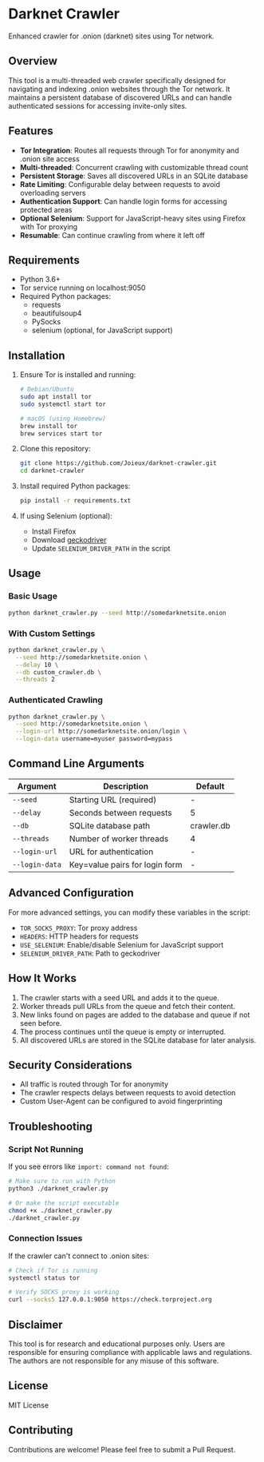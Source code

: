 # Darknet Crawler

Enhanced crawler for .onion (darknet) sites using Tor network.

## Overview

This tool is a multi-threaded web crawler specifically designed for navigating and indexing .onion websites through the Tor network. It maintains a persistent database of discovered URLs and can handle authenticated sessions for accessing invite-only sites.

## Features

- **Tor Integration**: Routes all requests through Tor for anonymity and .onion site access
- **Multi-threaded**: Concurrent crawling with customizable thread count
- **Persistent Storage**: Saves all discovered URLs in an SQLite database
- **Rate Limiting**: Configurable delay between requests to avoid overloading servers
- **Authentication Support**: Can handle login forms for accessing protected areas
- **Optional Selenium**: Support for JavaScript-heavy sites using Firefox with Tor proxying
- **Resumable**: Can continue crawling from where it left off

## Requirements

- Python 3.6+
- Tor service running on localhost:9050
- Required Python packages:
  - requests
  - beautifulsoup4
  - PySocks
  - selenium (optional, for JavaScript support)

## Installation

1. Ensure Tor is installed and running:
   ```bash
   # Debian/Ubuntu
   sudo apt install tor
   sudo systemctl start tor
   
   # macOS (using Homebrew)
   brew install tor
   brew services start tor
   ```

2. Clone this repository:
   ```bash
   git clone https://github.com/Joieux/darknet-crawler.git
   cd darknet-crawler
   ```

3. Install required Python packages:
   ```bash
   pip install -r requirements.txt
   ```

4. If using Selenium (optional):
   - Install Firefox
   - Download [geckodriver](https://github.com/mozilla/geckodriver/releases)
   - Update `SELENIUM_DRIVER_PATH` in the script

## Usage

### Basic Usage

```bash
python darknet_crawler.py --seed http://somedarknetsite.onion
```

### With Custom Settings

```bash
python darknet_crawler.py \
  --seed http://somedarknetsite.onion \
  --delay 10 \
  --db custom_crawler.db \
  --threads 2
```

### Authenticated Crawling

```bash
python darknet_crawler.py \
  --seed http://somedarknetsite.onion \
  --login-url http://somedarknetsite.onion/login \
  --login-data username=myuser password=mypass
```

## Command Line Arguments

| Argument | Description | Default |
|----------|-------------|---------|
| `--seed` | Starting URL (required) | - |
| `--delay` | Seconds between requests | 5 |
| `--db` | SQLite database path | crawler.db |
| `--threads` | Number of worker threads | 4 |
| `--login-url` | URL for authentication | - |
| `--login-data` | Key=value pairs for login form | - |

## Advanced Configuration

For more advanced settings, you can modify these variables in the script:

- `TOR_SOCKS_PROXY`: Tor proxy address
- `HEADERS`: HTTP headers for requests
- `USE_SELENIUM`: Enable/disable Selenium for JavaScript support
- `SELENIUM_DRIVER_PATH`: Path to geckodriver

## How It Works

1. The crawler starts with a seed URL and adds it to the queue.
2. Worker threads pull URLs from the queue and fetch their content.
3. New links found on pages are added to the database and queue if not seen before.
4. The process continues until the queue is empty or interrupted.
5. All discovered URLs are stored in the SQLite database for later analysis.

## Security Considerations

- All traffic is routed through Tor for anonymity
- The crawler respects delays between requests to avoid detection
- Custom User-Agent can be configured to avoid fingerprinting

## Troubleshooting

### Script Not Running

If you see errors like `import: command not found`:
```bash
# Make sure to run with Python
python3 ./darknet_crawler.py

# Or make the script executable
chmod +x ./darknet_crawler.py
./darknet_crawler.py
```

### Connection Issues

If the crawler can't connect to .onion sites:
```bash
# Check if Tor is running
systemctl status tor

# Verify SOCKS proxy is working
curl --socks5 127.0.0.1:9050 https://check.torproject.org
```

## Disclaimer

This tool is for research and educational purposes only. Users are responsible for ensuring compliance with applicable laws and regulations. The authors are not responsible for any misuse of this software.

## License

MIT License

## Contributing

Contributions are welcome! Please feel free to submit a Pull Request.